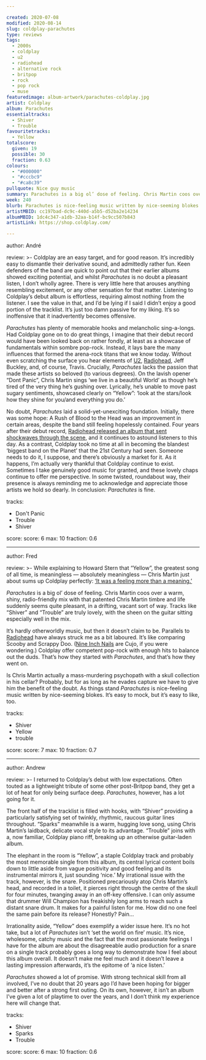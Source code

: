 ```yaml
---

created: 2020-07-08
modified: 2020-08-14
slug: coldplay-parachutes
type: reviews
tags:
  - 2000s
  - coldplay
  - u2
  - radiohead
  - alternative rock
  - britpop
  - rock
  - pop rock
  - muse
featuredimage: album-artwork/parachutes-coldplay.jpg
artist: Coldplay
album: Parachutes
essentialtracks:
  - Shiver
  - Trouble 
favouritetracks:
  - Yellow
totalscore:
  given: 19
  possible: 30
  fraction: 0.63
colours:
  - "#000000"
  - "#cccbc9"
  - "#ca8c39"
pullquote: Nice guy music
summary: Parachutes is a big ol’ dose of feeling. Chris Martin coos over a warm, shiny, radio-friendly mix with that patented Chris Martin timbre and life suddenly seems quite pleasant, in a drifting, vacant sort of way.
week: 240
blurb: Parachutes is nice-feeling music written by nice-seeming blokes. As is the case with all things Coldplay, it’s easy to mock, but it’s easy to like as well.
artistMBID: cc197bad-dc9c-440d-a5b5-d52ba2e14234
albumMBID: 1dc4c347-a1db-32aa-b14f-bc9cc507b843
artistLink: https://shop.coldplay.com/ 

---
```


author: André

review: >-
  Coldplay are an easy target, and for good reason. It’s incredibly easy to dismantle their derivative sound, and admittedly rather fun. Keen defenders of the band are quick to point out that their earlier albums showed exciting potential, and whilst *Parachutes* is no doubt a pleasant listen, I don’t wholly agree. There is very little here that arouses anything resembling excitement, or any other sensation for that matter. Listening to Coldplay’s debut album is effortless, requiring almost nothing from the listener. I see the value in that, and I’d be lying if I said I didn’t enjoy a good portion of the tracklist. It’s just too damn passive for my liking. It’s so inoffensive that it inadvertently becomes offensive.

  *Parachutes* has plenty of memorable hooks and melancholic sing-a-longs. Had Coldplay gone on to do great things, I imagine that their debut record would have been looked back on rather fondly, at least as a showcase of fundamentals within sombre pop-rock. Instead, it lays bare the many influences that formed the arena-rock titans that we know today. Without even scratching the surface you hear elements of [U2](/reviews/u2-the-joshua-tree/), [Radiohead](/articles/ranking-radioheads-discography/), Jeff Buckley, and, of course, Travis. Crucially, *Parachutes* lacks the passion that made these artists so beloved (to various degrees). On the lavish opener “Dont Panic”, Chris Martin sings ‘we live in a beautiful World’ as though he’s tired of the very thing he’s gushing over. Lyrically, he’s unable to move past sugary sentiments, showcased clearly on “Yellow”: ‘look at the stars/look how they shine for you/and everything you do.’

  No doubt, *Parachutes* laid a solid-yet-unexciting foundation. Initially, there was some hope: A Rush of Blood to the Head was an improvement in certain areas, despite the band still feeling hopelessly contained. Four years after their debut record, [Radiohead released an album that sent shockwaves through the scene](/reviews/radiohead-ok-computer/), and it continues to astound listeners to this day. As a contrast, Coldplay took no time at all in becoming the blandest ‘biggest band on the Planet’ that the 21st Century had seen. Someone needs to do it, I suppose, and there’s obviously a market for it. As it happens, I’m actually very thankful that Coldplay continue to exist. Sometimes I take genuinely good music for granted, and these lovely chaps continue to offer me perspective. In some twisted, roundabout way, their presence is always reminding me to acknowledge and appreciate those artists we hold so dearly. In conclusion: *Parachutes* is fine.

tracks:
  - Don't Panic
  - Trouble
  - Shiver

score:
  score: 6
  max: 10
  fraction: 0.6

---

author: Fred

review: >-
  While explaining to Howard Stern that “Yellow”, the greatest song of all time, is meaningless — absolutely meaningless — Chris Martin just about sums up Coldplay perfectly: [‘It was a feeling more than a meaning.’](https://www.youtube.com/watch?v=5efsGs3niy0)

  *Parachutes* is a big ol’ dose of feeling. Chris Martin coos over a warm, shiny, radio-friendly mix with that patented Chris Martin timbre and life suddenly seems quite pleasant, in a drifting, vacant sort of way. Tracks like “Shiver” and “Trouble” are truly lovely, with the sheen on the guitar sitting especially well in the mix.

  It’s hardly otherworldly music, but then it doesn’t claim to be. Parallels to [Radiohead](/reviews/radiohead-a-moon-shaped-pool/) have always struck me as a bit laboured. It’s like comparing Scooby and Scrappy Doo. ([Nine Inch Nails](/reviews/nine-inch-nails-the-downward-spiral/) are Cujo, if you were wondering.) Coldplay offer competent pop-rock with enough hits to balance out the duds. That’s how they started with *Parachutes*, and that’s how they went on.

  Is Chris Martin actually a mass-murdering psychopath with a skull collection in his cellar? Probably, but for as long as he evades capture we have to give him the benefit of the doubt. As things stand *Parachutes* is nice-feeling music written by nice-seeming blokes. It’s easy to mock, but it’s easy to like, too.

tracks:
  - Shiver
  - Yellow
  - trouble

score:
  score: 7
  max: 10
  fraction: 0.7

---

author: Andrew

review: >-
  I returned to Coldplay’s debut with low expectations. Often touted as a lightweight tribute of some other post-Britpop band, they get a lot of heat for only being surface deep. *Parachutes*, however, has a lot going for it.

  The front half of the tracklist is filled with hooks, with “Shiver” providing a particularly satisfying set of twinkly, rhythmic, raucous guitar lines throughout. “Sparks” meanwhile is a warm, hugging love song, using Chris Martin’s laidback, delicate vocal style to its advantage. “Trouble” joins with a, now familiar, Coldplay piano riff, breaking up an otherwise guitar-laden album.

  The elephant in the room is “Yellow”, a staple Coldplay track and probably the most memorable single from this album, its central lyrical content boils down to little aside from vague positivity and good feeling and its instrumental mirrors it, just sounding ‘nice.’ My irrational issue with the track, however, is the snare. Positioned precariously atop Chris Martin’s head, and recorded in a toilet, it pierces right through the centre of the skull for four minutes, twanging away in an off-key offensive. I can only assume that drummer Will Champion has freakishly long arms to reach such a distant snare drum. It makes for a painful listen for me. How did no one feel the same pain before its release? Honestly? Pain…

  Irrationality aside, “Yellow” does exemplify a wider issue here. It’s no hot take, but a lot of *Parachutes* isn’t ‘set the world on fire’ music. It’s nice, wholesome, catchy music and the fact that the most passionate feelings I have for the album are about the disagreeable audio production for a snare on a single track probably goes a long way to demonstrate how I feel about this album overall. It doesn’t make me feel much and it doesn’t leave a lasting impression afterwards, it’s the epitome of ‘a nice listen.’

  *Parachutes* showed a lot of promise. With strong technical skill from all involved, I’ve no doubt that 20 years ago I’d have been hoping for bigger and better after a strong first outing. On its own, however, it isn’t an album I’ve given a lot of playtime to over the years, and I don’t think my experience here will change that.

tracks:
  - Shiver
  - Sparks
  - Trouble

score:
  score: 6
  max: 10
  fraction: 0.6
